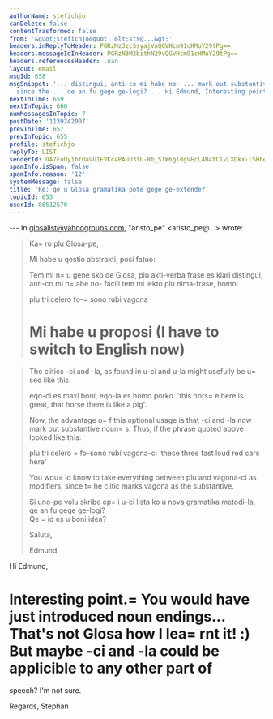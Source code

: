 ```yaml
---
authorName: stefichjo
canDelete: false
contentTrasformed: false
from: '&quot;stefichjo&quot; &lt;sts@...&gt;'
headers.inReplyToHeader: PGRzMzJzcSsyajVnQGVHcm91cHMuY29tPg==
headers.messageIdInHeader: PGRzN3M2bithN29vQGVHcm91cHMuY29tPg==
headers.referencesHeader: .nan
layout: email
msgId: 658
msgSnippet: '... distingui, anti-co mi habe no- ... mark out substantive ... modifiers,
  since the ... qe an fu gege ge-logi? ... Hi Edmund, Interesting point. You would'
nextInTime: 659
nextInTopic: 660
numMessagesInTopic: 7
postDate: '1139242007'
prevInTime: 657
prevInTopic: 655
profile: stefichjo
replyTo: LIST
senderId: DA7FuUy1btOaVU1EVKc4PAuU3TL-8b_STW6gldgVEcL4B4tClvLXDkx-lSHheWEBKX-jcyWsNlBoWWoGdJBo2RkTIp6yAXAeVAoI80mN
spamInfo.isSpam: false
spamInfo.reason: '12'
systemMessage: false
title: 'Re: qe u Glosa gramatika pote gege ge-extende?'
topicId: 653
userId: 86512570
---
```


--- In glosalist@yahoogroups.com, "aristo_pe" <aristo_pe@...> wrote:
>
> Ka=
ro plu Glosa-pe,
> 
> Mi habe u qestio abstrakti, posi fatuo:
> 
> Tem mi n=
u gene sko de Glosa, plu akti-verba frase es klari 
distingui, anti-co mi h=
abe no-
> facili tem mi lekto plu nima-frase, homo:
> 
> plu tri celero fo-=
sono rubi vagona
> 
> Mi habe u proposi (I have to switch to English now)
>=
 
> The clitics -ci and -la, as found in u-ci and u-la might usefully 
be u=
sed like this:
> 
> eqo-ci es maxi boni, eqo-la es homo porko.
> 'this hors=
e here is great, that horse there is like a pig'.
> 
> Now, the advantage o=
f this optional usage is that -ci and -la now 
mark out substantive 
> noun=
s.  Thus, if the phrase quoted above looked like this:
> 
> plu tri celero =
fo-sono rubi vagona-ci
> 'these three fast loud red cars here'
> 
> You wou=
ld know to take everything between plu and vagona-ci as 
modifiers, since t=
he 
> clitic marks vagona as the substantive.
> 
> Si uno-pe volu skribe ep=
i u-ci lista ko u nova gramatika metodi-la, 
qe an fu gege ge-logi?  
> Qe =
id es u boni idea?
> 
> Saluta,
> 
> Edmund

Hi Edmund,

Interesting point.=
 You would have just introduced noun endings... 
That's not Glosa how I lea=
rnt it! :)
But maybe -ci and -la could be applicible to any other part of 
=
speech? I'm not sure.

Regards,
Stephan





